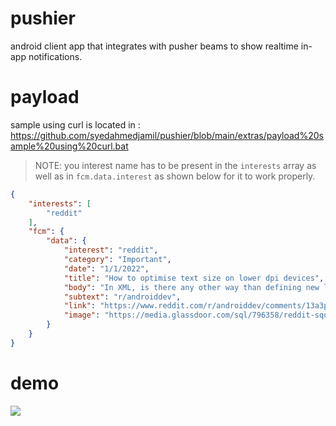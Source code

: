 # pushier
android client app that integrates with pusher beams to show realtime in-app notifications.

# payload
sample using curl is located in : https://github.com/syedahmedjamil/pushier/blob/main/extras/payload%20sample%20using%20curl.bat

> NOTE: you interest name has to be present in the `interests` array as well as in `fcm.data.interest` as shown below for it to work properly.
```json
{
    "interests": [
        "reddit"
    ],
    "fcm": {
        "data": {
            "interest": "reddit",
            "category": "Important",
            "date": "1/1/2022",
            "title": "How to optimise text size on lower dpi devices",
            "body": "In XML, is there any other way than defining new layouts files for different dpi devices just to handle text sizes as it completely messes up the entire layout if not handled properly?",
            "subtext": "r/androiddev",
            "link": "https://www.reddit.com/r/androiddev/comments/13a3p1c/how_to_optimise_text_size_on_lower_dpi_devices",
            "image": "https://media.glassdoor.com/sql/796358/reddit-squarelogo-1490630845152.png"
        }
    }
}
```

# demo
![](https://github.com/syedahmedjamil/pushier/blob/main/extras/demo.gif)

